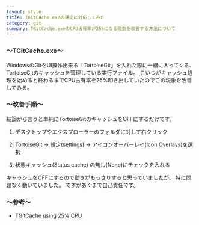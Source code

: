 ```yaml
---
layout: style
title: TGitCache.exeの暴走に対応してみた
category: git
summary: TGitCache.exeのCPU占有率が25%になる現象を改善する方法について
---
```


### 〜TGitCache.exe〜
WindowsのGitをUI操作出来る「TortoiseGit」を入れた際に一緒に入ってくる、
TortoiseGitのキャッシュを管理している実行ファイル。
こいつがキャッシュ処理を始めると終わるまでCPU占有率を25%叩き出していたのでこの現象を改善してみる。

### 〜改善手順〜

結論から言うと単純にTortoiseGitのキャッシュをOFFにするだけです。

1. デスクトップやエクスプローラーのフォルダに対して右クリック

2. TortoiseGit → 設定(settings) → アイコンオーバーレイ(Icon Overlays)を選択

3. 状態キャッシュ(Status cache) の無し(None)にチェックを入れる

キャッシュをOFFにするので動きがもっさりすると思っていましたが、
特に問題なく動いていました。
ですがあくまで自己責任です。

### 〜参考〜
* [TGitCache using 25% CPU](https://code.google.com/p/tortoisegit/issues/detail?id=1242)
